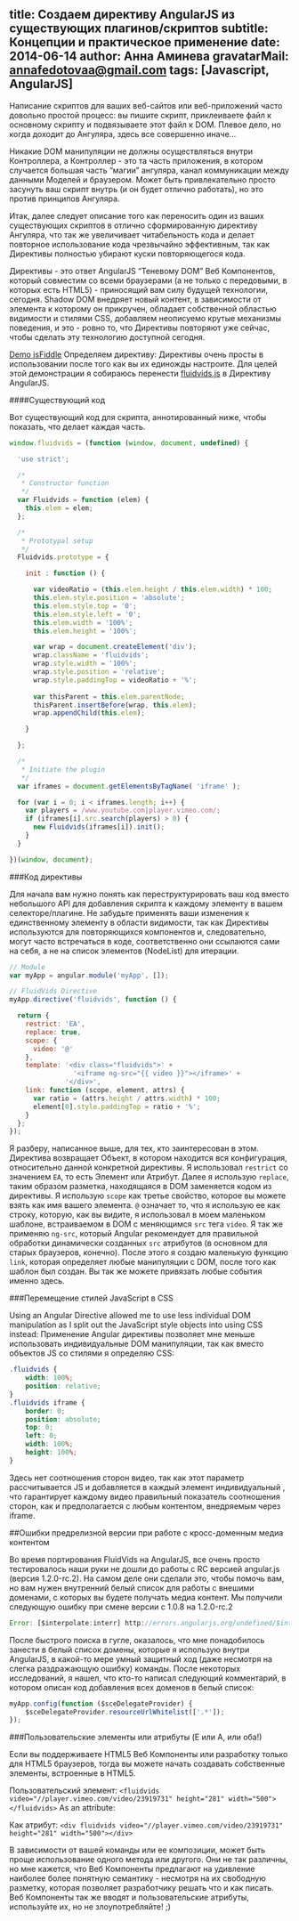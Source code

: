title: Создаем директиву AngularJS из существующих плагинов/скриптов
subtitle: Концепции и практическое применение
date: 2014-06-14
author: Анна Аминева
gravatarMail: annafedotovaa@gmail.com
tags: [Javascript, AngularJS]
---

Написание скриптов для ваших веб-сайтов или веб-приложений часто довольно простой процесс: вы пишите скрипт, приклеиваете файл к основному скрипту и подвязываете этот файл к DOM. Плевое дело, но когда доходит до Ангуляра, здесь все совершенно иначе...

Никакие DOM манипуляции не должны осуществляться внутри Контроллера, а Контроллер - это та часть приложения, в котором случается большая часть “магии” ангуляра, канал коммуникации между данными Моделей и браузером. Может быть привлекательно просто засунуть ваш скрипт внутрь (и он будет отлично работать), но это против принципов Ангуляра.

Итак, далее следует описание того как переносить один из ваших существующих скриптов в отлично сформированную директиву Ангуляра, что так же увеличивает читабельность кода и делает повторное использование кода чрезвычайно эффективным, так как Директивы полностью убирают куски повторяющегося кода.

Директивы - это ответ AngularJS “Теневому DOM” Веб Компонентов, который совместим со всеми браузерами (а не только с передовыми, в которых есть HTML5) - приносящий вам силу будущей технологии, сегодня. Shadow DOM внедряет новый контент, в зависимости от элемента к которому он прикручен, обладает собственной областью видимости и стилями CSS, добавляем неописуемо крутые механизмы поведения, и это - ровно то, что Директивы повторяют уже сейчас, чтобы сделать эту технологию доступной сегодня.

[Demo jsFiddle](http://jsfiddle.net/toddmotto/MvGyc/)
Определяем директиву:
Директивы очень просты в использовании после того как вы их единожды настроите. Для целей этой демонстрации я собираюсь перенести [fluidvids.js](http://toddmotto.com/fluid-and-responsive-youtube-and-vimeo-videos-with-fluidvids-js) в Директиву AngularJS.

####Существующий код

Вот существующий код для скрипта, аннотированный ниже, чтобы показать, что делает каждая часть.
```js
window.fluidvids = (function (window, document, undefined) {

  'use strict';

  /*
   * Constructor function
   */
  var Fluidvids = function (elem) {
    this.elem = elem;
  };

  /*
   * Prototypal setup
   */
  Fluidvids.prototype = {

    init : function () {

      var videoRatio = (this.elem.height / this.elem.width) * 100;
      this.elem.style.position = 'absolute';
      this.elem.style.top = '0';
      this.elem.style.left = '0';
      this.elem.width = '100%';
      this.elem.height = '100%';

      var wrap = document.createElement('div');
      wrap.className = 'fluidvids';
      wrap.style.width = '100%';
      wrap.style.position = 'relative';
      wrap.style.paddingTop = videoRatio + '%';
      
      var thisParent = this.elem.parentNode;
      thisParent.insertBefore(wrap, this.elem);
      wrap.appendChild(this.elem);

    }

  };

  /*
   * Initiate the plugin
   */
  var iframes = document.getElementsByTagName( 'iframe' );

  for (var i = 0; i < iframes.length; i++) {
    var players = /www.youtube.com|player.vimeo.com/;
    if (iframes[i].src.search(players) > 0) {
      new Fluidvids(iframes[i]).init();
    }
  }

})(window, document);
```
###Код директивы

Для начала вам нужно понять как переструктурировать ваш код вместо небольшого API для добавления скрипта к каждому элементу в вашем селекторе/плагине. Не забудьте применять ваши изменения к единственному элементу в области видимости, так как Директивы используются для повторяющихся компонентов и,  следовательно, могут часто встречаться в коде, соответственно они ссылаются сами на себя, а не на список элементов (NodeList) для итерации.

```js
// Module
var myApp = angular.module('myApp', []);

// FluidVids Directive
myApp.directive('fluidvids', function () {

  return {
    restrict: 'EA',
    replace: true,
    scope: {
      video: '@'
    },
    template: '<div class="fluidvids">' +
                '<iframe ng-src="{{ video }}"></iframe>' +
              '</div>',
    link: function (scope, element, attrs) {
      var ratio = (attrs.height / attrs.width) * 100;
      element[0].style.paddingTop = ratio + '%';
    }
  };
});
```

Я разберу, написанное выше, для тех, кто заинтересован в этом. Директива возвращает Объект, в котором находится вся конфигурация, относительно данной конкретной директивы. Я использовал `restrict` со значением `EA`, то есть Элемент или Атрибут. Далее я использую `replace`, таким образом разметка, находящаяся в DOM заменяется кодом из директивы. Я использую `scope` как третье свойство, которое вы можете взять как имя вашего элемента. `@` означает то, что я использую ее как строку, которую, как вы видите, я использовал в моем маленьком шаблоне, встраиваемом в DOM с меняющимся `src` тега `video`. Я так же применяю `ng-src`, который Angular рекомендует для правильной обработки динамически созданных `src` атрибутов (в основном для старых браузеров, конечно). После этого я создаю маленькую функцию `link`, которая определяет любые манипуляции с DOM, после того как шаблон был создан. Вы так же можете привязать любые события именно здесь.

###Перемещение стилей JavaScript в CSS

Using an Angular Directive allowed me to use less individual DOM manipulation as I split out the JavaScript style objects into using CSS instead:
Применение Angular директивы позволяет мне меньше использовать индивидуальные DOM манипуляции, так как вместо объектов JS со стилями я определяю CSS:

```css
.fluidvids {
    width: 100%;
    position: relative;
}
.fluidvids iframe {
    border: 0;
    position: absolute;
    top: 0;
    left: 0;
    width: 100%;
    height: 100%;
}
```
Здесь нет соотношения сторон видео, так как этот параметр рассчитывается JS и добавляется в каждый элемент индивидуальный , что гарантирует каждому видео правильный показатель соотношения сторон, как и предполагается с любым контентом, внедряемым через iframe.

##Ошибки предрелизной версии при работе с кросс-доменным медиа контентом

Во время портирования FluidVids на AngularJS, все очень просто тестировалось наши руки не дошли до работы с  RC версией angular.js (версия 1.2.0-rc.2). На самом деле они сделали это, чтобы помочь вам, но вам нужен внутренний белый список для работы с внешими доменами, с которых вы будете получать медиа контент. Мы получили следующую ошибку при смене версии с 1.0.8 на 1.2.0-rc.2
```js
Error: [$interpolate:interr] http://errors.angularjs.org/undefined/$interpolate/interr?p0=%7B%7B%20src%2…%24sce%2Finsecurl%3Fp0%3D%252F%252Fplayer.vimeo.com%252Fvideo%252F23919731
```

После быстрого поиска в гугле, оказалось, что мне понадобилось занести в белый список домены, которые я использую внутри AngularJS, в какой-то мере умный защитный ход (даже несмотря на слегка раздражающую ошибку) команды. После некоторых исследований, я нашел, что кто-то написал следующий комментарий, в котором описан код добавления всех доменов в белый список:

```js
myApp.config(function ($sceDelegateProvider) {  
    $sceDelegateProvider.resourceUrlWhitelist(['.*']); 
});
```

###Пользовательские элементы или атрибуты (E или A, или оба!)

Если вы поддерживаете HTML5 Веб Компоненты или разработку только для HTML5 браузеров, тогда вы можете начать создавать собственные элементы, встроенные в HTML5.

Пользовательский элемент:
`<fluidvids video="//player.vimeo.com/video/23919731" height="281" width="500"></fluidvids>`
As an attribute:

Как атрибут:
`<div fluidvids video="//player.vimeo.com/video/23919731" height="281" width="500"></div>`

В зависимости от вашей команды или ее композиции, может быть проще использование одного метода или другого. Они не так различны, но мне кажется, что Веб Компоненты предлагают на удивление наиболее более понятную семантику - несмотря на их свободную разметку, которая позволяет разработчику решать что и как писать. Веб Компоненты так же вводят  и пользовательские атрибуты, используйте их, но не злоупотребляйте! ;)
 
 

